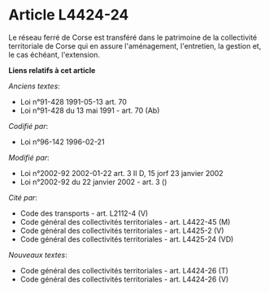 # Article L4424-24

Le réseau ferré de Corse est transféré dans le patrimoine de la collectivité territoriale de Corse qui en assure
l'aménagement, l'entretien, la gestion et, le cas échéant, l'extension.

**Liens relatifs à cet article**

_Anciens textes_:

  - Loi n°91-428 1991-05-13 art. 70
  - Loi n°91-428 du 13 mai 1991 - art. 70 (Ab)

_Codifié par_:

  - Loi n°96-142 1996-02-21

_Modifié par_:

  - Loi n°2002-92 2002-01-22 art. 3 II D, 15 jorf 23 janvier 2002
  - Loi n°2002-92 du 22 janvier 2002 - art. 3 ()

_Cité par_:

  - Code des transports - art. L2112-4 (V)
  - Code général des collectivités territoriales - art. L4422-45 (M)
  - Code général des collectivités territoriales - art. L4425-2 (V)
  - Code général des collectivités territoriales - art. L4425-24 (VD)

_Nouveaux textes_:

  - Code général des collectivités territoriales - art. L4424-26 (T)
  - Code général des collectivités territoriales - art. L4424-26 (V)
